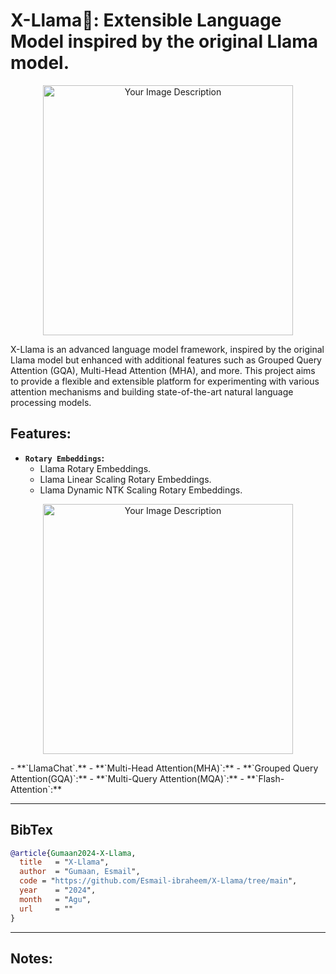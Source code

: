 # X-Llama🦙: Extensible Language Model inspired by the original Llama model.
 
<p align="center">
  <img src="https://github.com/Esmail-ibraheem/FeedbackTransformer/blob/main/llama2.jpg" alt="Your Image Description" width="400" height=400">
</p>


X-Llama is an advanced language model framework, inspired by the original Llama model but enhanced with additional features such as Grouped Query Attention (GQA), Multi-Head Attention (MHA), and more. This project aims to provide a flexible and extensible platform for experimenting with various attention mechanisms and building state-of-the-art natural language processing models.

## Features:
- **`Rotary Embeddings`:**
   - Llama Rotary Embeddings.
   - Llama Linear Scaling Rotary Embeddings.
   - Llama Dynamic NTK Scaling Rotary Embeddings.
<p align="center">
  <img src="https://github.com/Esmail-ibraheem/X-Llama/blob/main/images/RoPE.png" alt="Your Image Description" width="400" height=400">
</p>
- **`LlamaChat`.**
- **`Multi-Head Attention(MHA)`:**
- **`Grouped Query Attention(GQA)`:**
- **`Multi-Query Attention(MQA)`:**
- **`Flash-Attention`:**

---

## BibTex
```BibTex
@article{Gumaan2024-X-Llama,
  title   = "X-Llama",
  author  = "Gumaan, Esmail",
  code = "https://github.com/Esmail-ibraheem/X-Llama/tree/main",
  year    = "2024",
  month   = "Agu",
  url     = ""
}

```
---
## Notes:
